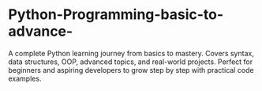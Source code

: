 # Python-Programming-basic-to-advance-
A complete Python learning journey from basics to mastery. Covers syntax, data structures, OOP, advanced topics, and real-world projects. Perfect for beginners and aspiring developers to grow step by step with practical code examples.
